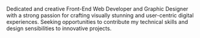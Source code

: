 Dedicated and creative Front-End Web Developer and Graphic Designer with a strong passion for crafting visually stunning and user-centric digital experiences. Seeking opportunities to contribute my technical skills and design sensibilities to innovative projects.

